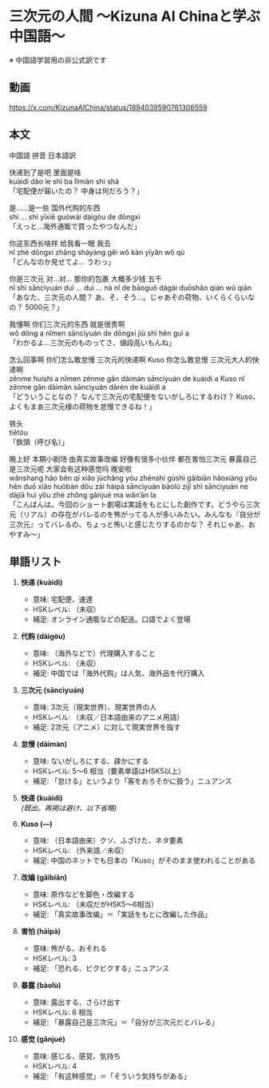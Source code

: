 # 三次元の人間 〜Kizuna AI Chinaと学ぶ中国語〜
※ 中国語学習用の非公式訳です

## 動画
https://x.com/KizunaAIChina/status/1894039590761308559

## 本文

中国語 拼音 日本語訳

快递到了是吧 里面是啥  
kuàidì dào le shì ba  lǐmiàn shì shá  
「宅配便が届いたの？ 中身は何だろう？」  

是……是一些 国外代购的东西  
shì … shì yīxiē  guówài dàigòu de dōngxi  
「えっと…海外通販で買ったやつなんだ」  

你这东西长啥样 给我看一眼 我去  
nǐ zhè dōngxi zhǎng sháyàng  gěi wǒ kàn yīyǎn  wǒ qù  
「どんなのか見せてよ… うわっ」  

你是三次元 对…对… 那你的包裹 大概多少钱 五千  
nǐ shì sāncìyuán  duì … duì …  nà nǐ de bāoguǒ  dàgài duōshǎo qián  wǔ qiān  
「あなた、三次元の人間？ あ、そ、そう…。じゃあその荷物、いくらくらいなの？ 5000元？」  

我懂啊 你们三次元的东西 就是很贵啊  
wǒ dǒng a  nǐmen sāncìyuán de dōngxi  jiù shì hěn guì a  
「わかるよ…三次元のものってさ、値段高いもんね」  

怎么回事啊 你们怎么敢怠慢 三次元的快递啊 Kuso 你怎么敢怠慢 三次元大人的快递啊  
zěnme huíshì a  nǐmen zěnme gǎn dàimàn  sāncìyuán de kuàidì a  Kuso  nǐ zěnme gǎn dàimàn  sāncìyuán dàrén de kuàidì a  
「どういうことなの？ なんで三次元の宅配便をないがしろにするわけ？ Kuso、よくもまあ三次元様の荷物を怠慢できるね！」  

铁头  
tiětóu  
「鉄頭（呼び名）」  

晚上好 本期小剧场 由真实故事改编 好像有很多小伙伴 都在害怕三次元 暴露自己是三次元呢 大家会有这种感觉吗 晚安啦  
wǎnshang hǎo  běn qī xiǎo jùchǎng  yóu zhēnshí gùshì gǎibiān  hǎoxiàng yǒu hěn duō xiǎo huǒbàn  dōu zài hàipà sāncìyuán  bàolù zìjǐ shì sāncìyuán ne  dàjiā huì yǒu zhè zhǒng gǎnjué ma  wǎn’ān la  
「こんばんは。今回のショート劇場は実話をもとにした創作です。どうやら三次元（リアル）の存在がバレるのを怖がってる人が多いみたい。みんなも『自分が三次元』ってバレるの、ちょっと怖いと感じたりするのかな？ それじゃあ、おやすみ～」  

## 単語リスト

1. **快递 (kuàidì)**
   - 意味: 宅配便、速達
   - HSKレベル: （未収）  
   - 補足: オンライン通販などの配送。口語でよく登場

2. **代购 (dàigòu)**
   - 意味: （海外などで）代理購入すること
   - HSKレベル: （未収）  
   - 補足: 中国では「海外代购」は人気、海外品を代行購入

3. **三次元 (sāncìyuán)**
   - 意味: 3次元（現実世界）、現実世界の人
   - HSKレベル: （未収／日本語由来のアニメ用語）
   - 補足: 2次元（アニメ）に対して現実世界を指す

4. **怠慢 (dàimàn)**
   - 意味: ないがしろにする、疎かにする
   - HSKレベル: 5～6 相当（要素単語はHSK5以上）
   - 補足: 「怠ける」というより「客をおろそかに扱う」ニュアンス

5. **快递 (kuàidì)**  
   *(既出。再掲は避け、以下省略)*  

6. **Kuso (—)**
   - 意味: （日本語由来）クソ、ふざけた、ネタ要素
   - HSKレベル: （外来語／未収）
   - 補足: 中国のネットでも日本の「Kuso」がそのまま使われることがある

7. **改编 (gǎibiān)**
   - 意味: 原作などを脚色・改編する
   - HSKレベル: （未収だがHSK5～6相当）
   - 補足: 「真实故事改编」＝「実話をもとに改編した作品」

8. **害怕 (hàipà)**
   - 意味: 怖がる、おそれる
   - HSKレベル: 3  
   - 補足: 「恐れる、ビクビクする」ニュアンス

9. **暴露 (bàolù)**
   - 意味: 露出する、さらけ出す
   - HSKレベル: 6 相当
   - 補足: 「暴露自己是三次元」＝「自分が三次元だとバレる」

10. **感觉 (gǎnjué)**
    - 意味: 感じる、感覚、気持ち
    - HSKレベル: 4  
    - 補足: 「有这种感觉」＝「そういう気持ちがある」
